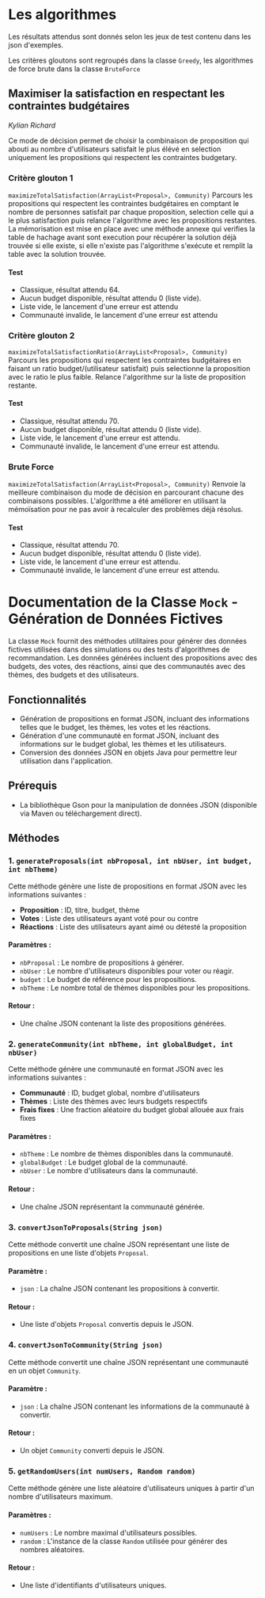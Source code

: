 # Les algorithmes

Les résultats attendus sont donnés selon les jeux de test contenu dans les json d'exemples.

Les critères gloutons sont regroupés dans la classe `Greedy`, les algorithmes de force brute dans la classe `BruteForce`

## Maximiser la satisfaction en respectant les contraintes budgétaires
*Kylian Richard*

Ce mode de décision permet de choisir la combinaison de proposition qui abouti au nombre d'utilisateurs satisfait le plus élévé 
en selection uniquement les propositions qui respectent les contraintes budgetary. 

### Critère glouton 1 

`maximizeTotalSatisfaction(ArrayList<Proposal>, Community)`
Parcours les propositions qui respectent les contraintes budgétaires en comptant le nombre de personnes satisfait par chaque proposition, 
selection celle qui a le plus satisfaction puis relance l'algorithme avec les propositions restantes.
La mémorisation est mise en place avec une méthode annexe qui verifies la table de hachage avant sont execution pour récupérer la solution déjà trouvée si elle existe, 
si elle n'existe pas l'algorithme s'exécute et remplit la table avec la solution trouvée. 

#### Test 

- Classique, résultat attendu 64.
- Aucun budget disponible, résultat attendu 0 (liste vide).
- Liste vide, le lancement d'une erreur est attendu
- Communauté invalide, le lancement d'une erreur est attendu

### Critère glouton 2

`maximizeTotalSatisfactionRatio(ArrayList<Proposal>, Community)`
Parcours les propositions qui respectent les contraintes budgétaires en faisant un ratio budget/(utilisateur satisfait) puis selectionne la proposition 
avec le ratio le plus faible. Relance l'algorithme sur la liste de proposition restante.

#### Test 

- Classique, résultat attendu 70.
- Aucun budget disponible, résultat attendu 0 (liste vide).
- Liste vide, le lancement d'une erreur est attendu.
- Communauté invalide, le lancement d'une erreur est attendu.

### Brute Force

`maximizeTotalSatisfaction(ArrayList<Proposal>, Community)`
Renvoie la meilleure combinaison du mode de décision en parcourant chacune des combinaisons possibles. L'algorithme a été améliorer en utilisant la mémoïsation
pour ne pas avoir à recalculer des problèmes déjà résolus.

#### Test 

- Classique, résultat attendu 70.
- Aucun budget disponible, résultat attendu 0 (liste vide).
- Liste vide, le lancement d'une erreur est attendu.
- Communauté invalide, le lancement d'une erreur est attendu.

# Documentation de la Classe `Mock` - Génération de Données Fictives

La classe `Mock` fournit des méthodes utilitaires pour générer des données fictives utilisées dans des simulations ou des tests d'algorithmes de recommandation. 
Les données générées incluent des propositions avec des budgets, des votes, des réactions, ainsi que des communautés avec des thèmes, des budgets et des utilisateurs.

## Fonctionnalités

- Génération de propositions en format JSON, incluant des informations telles que le budget, les thèmes, les votes et les réactions.
- Génération d'une communauté en format JSON, incluant des informations sur le budget global, les thèmes et les utilisateurs.
- Conversion des données JSON en objets Java pour permettre leur utilisation dans l'application.

## Prérequis

- La bibliothèque Gson pour la manipulation de données JSON (disponible via Maven ou téléchargement direct).

## Méthodes

### 1. `generateProposals(int nbProposal, int nbUser, int budget, int nbTheme)`

Cette méthode génère une liste de propositions en format JSON avec les informations suivantes :

- **Proposition** : ID, titre, budget, thème
- **Votes** : Liste des utilisateurs ayant voté pour ou contre
- **Réactions** : Liste des utilisateurs ayant aimé ou détesté la proposition

#### Paramètres :
- `nbProposal` : Le nombre de propositions à générer.
- `nbUser` : Le nombre d'utilisateurs disponibles pour voter ou réagir.
- `budget` : Le budget de référence pour les propositions.
- `nbTheme` : Le nombre total de thèmes disponibles pour les propositions.

#### Retour :
- Une chaîne JSON contenant la liste des propositions générées.

### 2. `generateCommunity(int nbTheme, int globalBudget, int nbUser)`

Cette méthode génère une communauté en format JSON avec les informations suivantes :

- **Communauté** : ID, budget global, nombre d'utilisateurs
- **Thèmes** : Liste des thèmes avec leurs budgets respectifs
- **Frais fixes** : Une fraction aléatoire du budget global allouée aux frais fixes

#### Paramètres :
- `nbTheme` : Le nombre de thèmes disponibles dans la communauté.
- `globalBudget` : Le budget global de la communauté.
- `nbUser` : Le nombre d'utilisateurs dans la communauté.

#### Retour :
- Une chaîne JSON représentant la communauté générée.

### 3. `convertJsonToProposals(String json)`

Cette méthode convertit une chaîne JSON représentant une liste de propositions en une liste d'objets `Proposal`.

#### Paramètre :
- `json` : La chaîne JSON contenant les propositions à convertir.

#### Retour :
- Une liste d'objets `Proposal` convertis depuis le JSON.

### 4. `convertJsonToCommunity(String json)`

Cette méthode convertit une chaîne JSON représentant une communauté en un objet `Community`.

#### Paramètre :
- `json` : La chaîne JSON contenant les informations de la communauté à convertir.

#### Retour :
- Un objet `Community` converti depuis le JSON.

### 5. `getRandomUsers(int numUsers, Random random)`

Cette méthode génère une liste aléatoire d'utilisateurs uniques à partir d'un nombre d'utilisateurs maximum.

#### Paramètres :
- `numUsers` : Le nombre maximal d'utilisateurs possibles.
- `random` : L'instance de la classe `Random` utilisée pour générer des nombres aléatoires.

#### Retour :
- Une liste d'identifiants d'utilisateurs uniques.
